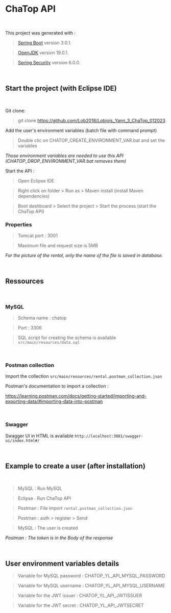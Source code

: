 # ChaTop API

</br>

This project was generated with :
> [Spring Boot](https://spring.io/projects/spring-boot) version 3.0.1.

> [OpenJDK](https://openjdk.org/projects/jdk/19/) version 19.0.1.

> [Spring Security](https://spring.io/projects/spring-security) version 6.0.0.

</br>

## Start the project (with Eclipse IDE)

</br>

Git clone:

> git clone https://github.com/Lob2018/Lobjois_Yann_3_ChaTop_012023

Add the user's environment variables (batch file with command prompt)

> Double clic on CHATOP_CREATE_ENVIRONMENT_VAR.bat and set the variables

*Those environment variables are needed to use this API (CHATOP_DROP_ENVIRONMENT_VAR.bat removes them)*


Start the API :

> Open Eclipse IDE

> Right click on folder > Run as > Maven install (install Maven dependencies)

> Boot dashboard > Select the project > Start the process (start the ChaTop API)

### Properties

> Tomcat port : 3001

> Maximum file and request size is 5MB

*For the picture of the rental, only the name of the file is saved in database.*

</br>

## Ressources

</br>

### MySQL

> Schema name : chatop

> Port : 3306

> SQL script for creating the schema is available `src/main/resources/data.sql`

</br>

### Postman collection

Import the collection `src/main/resources/rental.postman_collection.json`

Postman's documentation to import a collection :

https://learning.postman.com/docs/getting-started/importing-and-exporting-data/#importing-data-into-postman

</br>

### Swagger

Swagger UI in HTML is available `http://localhost:3001/swagger-ui/index.html#/`

</br>

## Example to create a user (after installation)

</br>

> MySQL   : Run MySQL

> Eclipse : Run ChaTop API

> Postman : File import `rental.postman_collection.json`

> Postman : auth > register > Send

> MySQL   : The user is created

*Postman : The token is in the Body of the response*

</br>

## User environment variables details

> Variable for MySQL password : CHATOP_YL_API_MYSQL_PASSWORD

> Variable for MySQL username : CHATOP_YL_API_MYSQL_USERNAME

> Variable for the JWT issuer : CHATOP_YL_API_JWTISSUER

> Variable for the JWT secret : CHATOP_YL_API_JWTSECRET